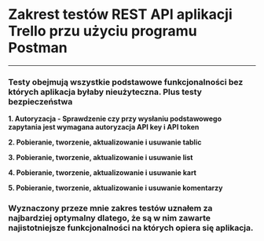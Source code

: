 # **Zakrest testów REST API aplikacji Trello przu użyciu programu Postman**
---
### **Testy obejmują wszystkie podstawowe funkcjonalności bez których aplikacja byłaby nieużyteczna. Plus testy bezpieczeństwa**

**1. Autoryzacja - Sprawdzenie czy przy wysłaniu podstawowego zapytania jest wymagana autoryzacja API key i API token**

**2. Pobieranie, tworzenie, aktualizowanie i usuwanie tablic**

**3. Pobieranie, tworzenie, aktualizowanie i usuwanie list**

**4. Pobieranie, tworzenie, aktualizowanie i usuwanie kart**

**5. Pobieranie, tworzenie, aktualizowanie i usuwanie komentarzy**

### Wyznaczony przeze mnie zakres testów uznałem za najbardziej optymalny dlatego, że są w nim zawarte najistotniejsze funkcjonalności na których opiera się aplikacja.

